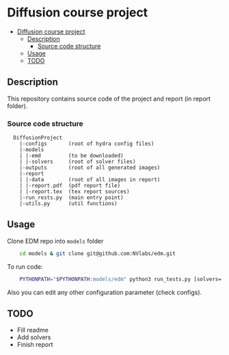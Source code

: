 # Diffusion course project

- [Diffusion course project](#diffusion-course-project)
  - [Description](#description)
    - [Source code structure](#source-code-structure)
  - [Usage](#usage)
  - [TODO](#todo)


## Description
This repository contains source code of the project and report (in report folder).


### Source code structure
```
  DiffusionProject
    |-configs       (root of hydra config files)
    |-models
    | |-emd         (to be downloaded)
    | |-solvers     (root of solver files)
    |-outputs       (root of all generated images)
    |-report
    | |-data        (root of all images in report)
    | |-report.pdf  (pdf report file)
    | |-report.tex  (tex report sources)
    |-run_rests.py  (main entry point)
    |-utils.py      (util functions)
```



## Usage
Clone EDM repo into `models` folder
```bash
    cd models & git clone git@github.com:NVlabs/edm.git
```
To run code:
```bash
    PYTHONPATH="$PYTHONPATH:models/edm" python3 run_tests.py [solvers=[euler|edm|dpm|ddim]] [exp_config.num_steps=<num_steps>]
```
Also you can edit any other configuration parameter (check configs).


## TODO
 - Fill readme
 - Add solvers
 - Finish report